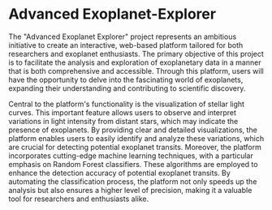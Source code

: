 # Advanced Exoplanet-Explorer
The "Advanced Exoplanet Explorer" project represents an ambitious initiative to create an interactive, web-based platform tailored for both researchers and exoplanet enthusiasts. The primary objective of this project is to facilitate the analysis and exploration of exoplanetary data in a manner that is both comprehensive and accessible. Through this platform, users will have the opportunity to delve into the fascinating world of exoplanets, expanding their understanding and contributing to scientific discovery.

Central to the platform's functionality is the visualization of stellar light curves. This important feature allows users to observe and interpret variations in light intensity from distant stars, which may indicate the presence of exoplanets. By providing clear and detailed visualizations, the platform enables users to easily identify and analyze these variations, which are crucial for detecting potential exoplanet transits.
Moreover, the platform incorporates cutting-edge machine learning techniques, with a particular emphasis on Random Forest classifiers. These algorithms are employed to enhance the detection accuracy of potential exoplanet transits. By automating the classification process, the platform not only speeds up the analysis but also ensures a higher level of precision, making it a valuable tool for researchers and enthusiasts alike.
